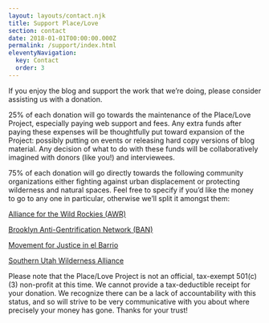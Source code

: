 ```yaml
---
layout: layouts/contact.njk
title: Support Place/Love
section: contact
date: 2018-01-01T00:00:00.000Z
permalink: /support/index.html
eleventyNavigation:
  key: Contact
  order: 3
---
```

If you enjoy the blog and support the work that we’re doing, please consider assisting us with a donation. 

25% of each donation will go towards the maintenance of the Place/Love Project, especially paying web support and fees. Any extra funds after paying these expenses will be thoughtfully put toward expansion of the Project: possibly putting on events or releasing hard copy versions of blog material. Any decision of what to do with these funds will be collaboratively imagined with donors (like you!) and interviewees. 

75% of each donation will go directly towards the following community organizations either fighting against urban displacement or protecting wilderness and natural spaces. Feel free to specify if you’d like the money to go to any one in particular, otherwise we’ll split it amongst them: 

[Alliance for the Wild Rockies (AWR)](https://allianceforthewildrockies.org/)

[Brooklyn Anti-Gentrification Network (BAN)](https://bangentrification.org/)

[Movement for Justice in el Barrio](https://www.facebook.com/Movement-for-Justice-in-El-Barrio-54775959685/)

[Southern Utah Wilderness Alliance](https://suwa.org/es/)

Please note that the Place/Love Project is not an official, tax-exempt 501(c)(3) non-profit at this time. We cannot provide a tax-deductible receipt for your donation. We recognize there can be a lack of accountability with this status, and so will strive to be very communicative with you about where precisely your money has gone. Thanks for your trust!